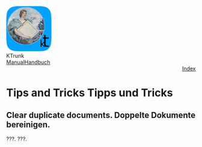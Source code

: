 <div class="logoRow">
  <div class="logoColumn logoColumnLeft">
    <img src="./../logo120.png">
  </div>
  <div class="logoColumn logoColumnRight">
    <div class="vCentered">
      <div class="logoTitle">KTrunk</div>
      <div class="logoTitle"><a href="./../Manual.html"><span class="en">Manual</span><span class="de">Handbuch</span></a></div>
      <div class="logoDescription" style="text-align: right;"><a href="Index.html">Index</a></div>
    </div>
  </div>
</div>
<h1>
  <span class="en">Tips and Tricks</span>
  <span class="de">Tipps und Tricks</span>
</h1>
<h2>
  <span class="en">Clear duplicate documents.</span>
  <span class="de">Doppelte Dokumente bereinigen.</span>
</h2>
<p>
  <span class="en">???.</span>
  <span class="de">???.</span>
</p>
